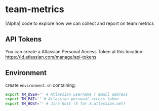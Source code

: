 # team-metrics
[Alpha] code to explore how we can collect and report on team metrics

## API Tokens

You can create a Atlassian Personal Access Token at this location:
https://id.atlassian.com/manage/api-tokens

## Environment

create `environment.sh` containing:

```bash
export TM_USER='' # Atlassian username / email address
export TM_PAT='' # Atlassian personal access token
export TM_HOST='' # Jira host (X for X.atlassian.net)
```
